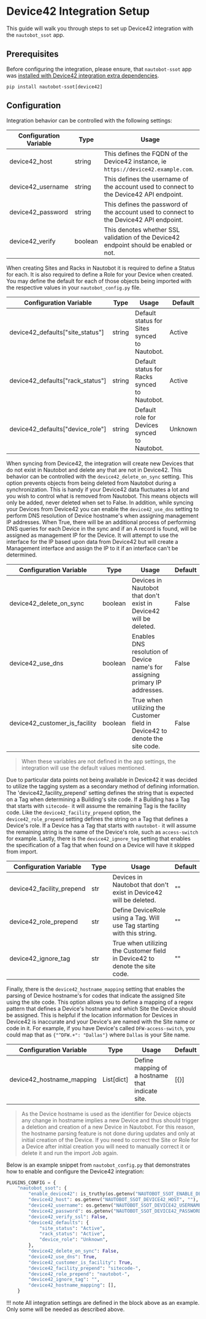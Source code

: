 # Device42 Integration Setup

This guide will walk you through steps to set up Device42 integration with the `nautobot_ssot` app.

## Prerequisites

Before configuring the integration, please ensure, that `nautobot-ssot` app was [installed with Device42 integration extra dependencies](../install.md#install-guide).

```shell
pip install nautobot-ssot[device42]
```

## Configuration

Integration behavior can be controlled with the following settings:

| Configuration Variable | Type    | Usage                                                                                                 |
| ---------------------- | ------- | ----------------------------------------------------------------------------------------------------- |
| device42_host          | string  | This defines the FQDN of the Device42 instance, ie `https://device42.example.com`.                    |
| device42_username      | string  | This defines the username of the account used to connect to the Device42 API endpoint.                |
| device42_password      | string  | This defines the password of the account used to connect to the Device42 API endpoint.                |
| device42_verify        | boolean | This denotes whether SSL validation of the Device42 endpoint should be enabled or not.                |

When creating Sites and Racks in Nautobot it is required to define a Status for each. It is also required to define a Role for your Device when created. You may define the default for each of those objects being imported with the respective values in your `nautobot_config.py` file.

| Configuration Variable                              | Type   | Usage                                                      | Default              |
| --------------------------------------------------- | ------ | ---------------------------------------------------------- | -------------------- |
| device42_defaults["site_status"]                    | string | Default status for Sites synced to Nautobot.               | Active               |
| device42_defaults["rack_status"]                    | string | Default status for Racks synced to Nautobot.               | Active               |
| device42_defaults["device_role"]                    | string | Default role for Devices synced to Nautobot.               | Unknown              |

When syncing from Device42, the integration will create new Devices that do not exist in Nautobot and delete any that are not in Device42. This behavior can be controlled with the `device42_delete_on_sync` setting. This option prevents objects from being deleted from Nautobot during a synchronization. This is handy if your Device42 data fluctuates a lot and you wish to control what is removed from Nautobot. This means objects will only be added, never deleted when set to False. In addition, while syncing your Devices from Device42 you can enable the `device42_use_dns` setting to perform DNS resolution of Device hostname's when assigning management IP addresses. When True, there will be an additional process of performing DNS queries for each Device in the sync and if an A record is found, will be assigned as management IP for the Device. It will attempt to use the interface for the IP based upon data from Device42 but will create a Management interface and assign the IP to it if an interface can't be determined.

| Configuration Variable                              | Type    | Usage                                                                        | Default              |
| --------------------------------------------------- | ------- | ---------------------------------------------------------------------------- | -------------------- |
| device42_delete_on_sync                             | boolean | Devices in Nautobot that don't exist in Device42 will be deleted.            | False                |
| device42_use_dns                                    | boolean | Enables DNS resolution of Device name's for assigning primary IP addresses.  | False                |
| device42_customer_is_facility                       | boolean | True when  utilizing the Customer field in Device42 to denote the site code. | False                |

> When these variables are not defined in the app settings, the integration will use the default values mentioned.

Due to particular data points not being available in Device42 it was decided to utilize the tagging system as a secondary method of defining information. The 'device42_facility_prepend' setting defines the string that is expected on a Tag when determining a Building's site code. If a Building has a Tag that starts with `sitecode-` it will assume the remaining Tag is the facility code. Like the `device42_facility_prepend` option, the `device42_role_prepend` setting defines the string on a Tag that defines a Device's role. If a Device has a Tag that starts with `nautobot-` it will assume the remaining string is the name of the Device's role, such as `access-switch` for example. Lastly, there is the `device42_ignore_tag` setting that enables the specification of a Tag that when found on a Device will have it skipped from import.

| Configuration Variable                              | Type    | Usage                                                                        | Default              |
| --------------------------------------------------- | ------- | ---------------------------------------------------------------------------- | -------------------- |
| device42_facility_prepend                           | str     | Devices in Nautobot that don't exist in Device42 will be deleted.            | ""                   |
| device42_role_prepend                               | str     | Define DeviceRole using a Tag. Will use Tag starting with this string.       | ""                   |
| device42_ignore_tag                                 | str     | True when  utilizing the Customer field in Device42 to denote the site code. | ""                   |

Finally, there is the `device42_hostname_mapping` setting that enables the parsing of Device hostname's for codes that indicate the assigned Site using the site code. This option allows you to define a mapping of a regex pattern that defines a Device's hostname and which Site the Device should be assigned. This is helpful if the location information for Devices in Device42 is inaccurate and your Device's are named with the Site name or code in it. For example, if you have Device's called `DFW-access-switch`, you could map that as `{"^DFW.+": "Dallas"}` where `Dallas` is your Site name.

| Configuration Variable     | Type        | Usage                                                      | Default |
| -------------------------- | ----------- | ---------------------------------------------------------- | ------- |
| device42_hostname_mapping  | List[dict]  | Define mapping of a hostname that indicate site.           | [{}]    |

> As the Device hostname is used as the identifier for Device objects any change in hostname implies a new Device and thus should trigger a deletion and creation of a new Device in Nautobot. For this reason, the hostname parsing feature is not done during updates and only at initial creation of the Device. If you need to correct the Site or Role for a Device after initial creation you will need to manually correct it or delete it and run the import Job again.

Below is an example snippet from `nautobot_config.py` that demonstrates how to enable and configure the Device42 integration:

```python
PLUGINS_CONFIG = {
    "nautobot_ssot": {
        "enable_device42": is_truthy(os.getenv("NAUTOBOT_SSOT_ENABLE_DEVICE42")),
        "device42_host": os.getenv("NAUTOBOT_SSOT_DEVICE42_HOST", ""),
        "device42_username": os.getenv("NAUTOBOT_SSOT_DEVICE42_USERNAME", ""),
        "device42_password": os.getenv("NAUTOBOT_SSOT_DEVICE42_PASSWORD", ""),
        "device42_verify_ssl": False,
        "device42_defaults": {
            "site_status": "Active",
            "rack_status": "Active",
            "device_role": "Unknown",
        },
        "device42_delete_on_sync": False,
        "device42_use_dns": True,
        "device42_customer_is_facility": True,
        "device42_facility_prepend": "sitecode-",
        "device42_role_prepend": "nautobot-",
        "device42_ignore_tag": "",
        "device42_hostname_mapping": [],
    }
```

!!! note
    All integration settings are defined in the block above as an example. Only some will be needed as described above.

